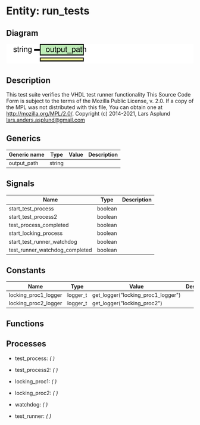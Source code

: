 # Entity: run_tests
## Diagram
![Diagram](run_tests.svg "Diagram")
## Description
This test suite verifies the VHDL test runner functionality
This Source Code Form is subject to the terms of the Mozilla Public
License, v. 2.0. If a copy of the MPL was not distributed with this file,
You can obtain one at http://mozilla.org/MPL/2.0/.
Copyright (c) 2014-2021, Lars Asplund lars.anders.asplund@gmail.com
## Generics
| Generic name | Type   | Value | Description |
| ------------ | ------ | ----- | ----------- |
| output_path  | string |       |             |
## Signals
| Name                            | Type    | Description |
| ------------------------------- | ------- | ----------- |
| start_test_process              | boolean |             |
|  start_test_process2            | boolean |             |
| test_process_completed          | boolean |             |
| start_locking_process           | boolean |             |
| start_test_runner_watchdog      | boolean |             |
|  test_runner_watchdog_completed | boolean |             |
## Constants
| Name                 | Type     | Value                               | Description |
| -------------------- | -------- | ----------------------------------- | ----------- |
| locking_proc1_logger | logger_t |  get_logger("locking_proc1_logger") |             |
| locking_proc2_logger | logger_t |  get_logger("locking_proc2")        |             |
## Functions
## Processes
- test_process: _(  )_

- test_process2: _(  )_

- locking_proc1: _(  )_

- locking_proc2: _(  )_

- watchdog: _(  )_

- test_runner: _(  )_

